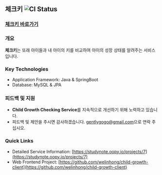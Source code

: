 ## 체크키 ![CI Status](https://github.com/MJbae/child-growth-server/actions/workflows/production.yml/badge.svg?branch=main)

### [체크키 바로가기](https://www.check-ki.com/)

### 개요 
**체크키**는 또래 아이들과 내 아이의 키를 비교하여 아이의 성장 상태를 알려주는 서비스입니다.

### Key Technologies
* Application Framework: Java & SpringBoot
* Database: MySQL & JPA

### 피드백 및 지원
- **Child Growth Checking Service**를 지속적으로 개선하기 위해 노력하고 있습니다. 
- 피드백 및 제안을 주시면 감사하겠습니다.
[gentlygogo@gmail.com](mailto:gentlygogo@gmail.com)으로 연락 주십시오.

### Quick Links
* Detailed Service Information: [https://studynote.oopy.io/projects/7](https://studynote.oopy.io/projects/7)
* Web Frontend Project: [https://github.com/welinhong/child-growth-client](https://github.com/welinhong/child-growth-client)
